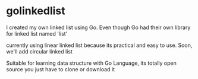 # golinkedlist
I created my own linked list using Go. Even though Go had their own library for linked list named 'list'

currently using linear linked list because its practical and easy to use. Soon, we'll add circular linked list

Suitable for learning data structure with Go Language, its totally open source you just have to clone or download it
